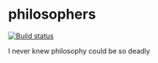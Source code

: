 # philosophers
[![Build status](https://github.com/lsileoni/philosophers/actions/workflows/blank.yml/badge.svg?branch=main&event=push)](https://github.com/lsileoni/philosophers/actions/workflows/blank.yml)

I never knew philosophy could be so deadly
